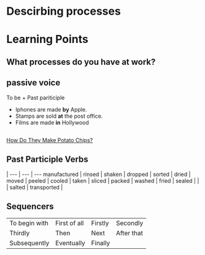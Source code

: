 # Descirbing processes


# Learning Points

## What processes do you have at work?

## passive voice

To be + Past pariticiple

- Iphones are made **by** Apple.
- Stamps are sold **at** the post office.
- Films are made **in** Hollywood


## 


[How Do They Make Potato Chips?](https://www.youtube.com/watch?v=PdyDlMqcRUs)


## Past Participle Verbs

 <span> |
---     |    --- | ---
manufactured |  rinsed |  shaken |
dropped |  sorted |  dried |
moved |  peeled |  cooled |
taken |  sliced |  packed | 
washed |  fried |  sealed | 
|  |  salted | transported | 


## Sequencers

<table>
	<tr>
	    <td>To begin with</td>
	    <td>First of all</td>
	    <td>Firstly</td>
	    <td>Secondly</td>
	</tr>
	<tr>
	    <td>Thirdly</td>
	    <td>Then</td>
	    <td>Next</td>
	    <td>After that</td>
	</tr>
	<tr>
	    <td>Subsequently</td>
	    <td>Eventually</td>
	    <td>Finally</td>
	</tr>
</table>
